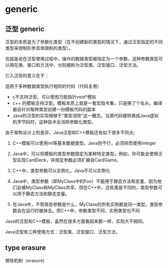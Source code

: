 # generic
## 泛型 generic 
泛型的本质是为了参数化类型（在不创建新的类型的情况下，通过泛型指定的不同类型来控制形参具体限制的类型）。

也就是说在泛型使用过程中，操作的数据类型被指定为一个参数，这种参数类型可以用在类、接口和方法中、分别被称为泛型类、泛型接口、泛型方法。

引入泛型的意义在于：

适用于多种数据类型执行相同的代码（代码复用）


- c不支持泛型，可以使用万能指针void*模拟
- c++ 的模板支持泛型。模板本质上就是一套宏指令集，只是换了个名头，编译器会针对每种类型创建一份模板代码的副本
- Java的泛型的实现根植于“类型消除”这一概念。当源代码被转换成Java虚拟机字节码时，这种技术会消除参数化类型。

由于架构设计上的差异，Java泛型和C++模板还有如下很多不同点;

1. C++模板可以使用int等基本数据类型。Java则不行，必须转而使用Integer

2. Java中，可以将模板的类型参数限定为某种特定类型。例如，你可能会使用泛型实现CardDeck，并规定参数必须扩展自CardGame。

3. C++中，类型参数可以实例化，Java不可以实例化

4. Java中，类型参数（即MyClass<Foo>中的Foo）不能用于静态方法和变量，因为他们会被MyClass<Foo>和MyClass<Bar>共享。但在C++中，这些类是不同的，类型参数可以用于静态方法和静态变量。

5. 在Java中，不管类型参数是什么，MyClass的所有实例都是同一类型。类型参数会在运行时被抹去。而C++中，参数类型不同，实例类型也不同


Java的泛型和C++模板，虽然在很多方面看起来都一样，实则大不相同。

Java泛型有三种使用方式：泛型类、泛型接口、泛型方法。
## type erasure
擦除机制（erasure)